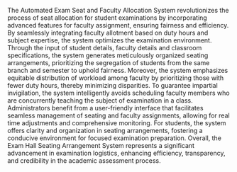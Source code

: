The Automated Exam Seat and Faculty Allocation System revolutionizes the process 
of seat allocation for student examinations by incorporating advanced features for 
faculty assignment, ensuring fairness and efficiency. By seamlessly integrating faculty 
allotment based on duty hours and subject expertise, the system optimizes the 
examination environment. Through the input of student details, faculty details and 
classroom specifications, the system generates meticulously organized seating 
arrangements, prioritizing the segregation of students from the same branch and 
semester to uphold fairness. Moreover, the system emphasizes equitable distribution of 
workload among faculty by prioritizing those with fewer duty hours, thereby 
minimizing disparities. To guarantee impartial invigilation, the system intelligently 
avoids scheduling faculty members who are concurrently teaching the subject of 
examination in a class. Administrators benefit from a user-friendly interface that 
facilitates seamless management of seating and faculty assignments, allowing for real
time adjustments and comprehensive monitoring. For students, the system offers clarity 
and organization in seating arrangements, fostering a conducive environment for 
focused examination preparation. Overall, the Exam Hall Seating Arrangement System 
represents a significant advancement in examination logistics, enhancing efficiency, 
transparency, and credibility in the academic assessment process. 
